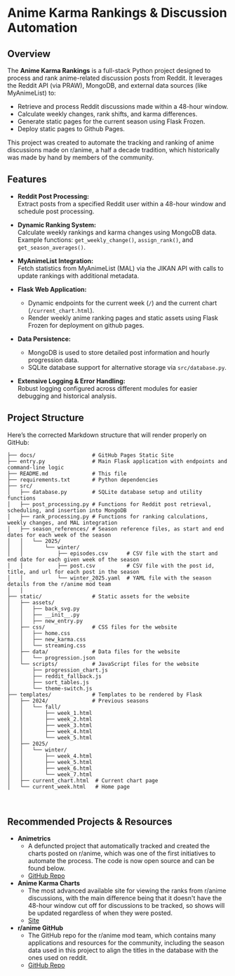 # Anime Karma Rankings & Discussion Automation 

## Overview

The **Anime Karma Rankings** is a full-stack Python project designed to process and rank anime-related discussion posts from Reddit. It leverages the Reddit API (via PRAW), MongoDB, and external data sources (like MyAnimeList) to:

- Retrieve and process Reddit discussions made within a 48-hour window.
- Calculate weekly changes, rank shifts, and karma differences.
- Generate static pages for the current season using Flask Frozen.
- Deploy static pages to Github Pages.

This project was created to automate the tracking and ranking of anime discussions made on r/anime, a half a decade tradition, which historically was made by hand by members of the community.

## Features

- **Reddit Post Processing:**  
  Extract posts from a specified Reddit user within a 48-hour window and schedule post processing.

- **Dynamic Ranking System:**  
  Calculate weekly rankings and karma changes using MongoDB data.  
  Example functions: `get_weekly_change()`, `assign_rank()`, and `get_season_averages()`.

- **MyAnimeList Integration:**  
  Fetch statistics from MyAnimeList (MAL) via the JIKAN API with calls to update rankings with additional metadata.

- **Flask Web Application:**  
  - Dynamic endpoints for the current week (`/`) and the current chart (`/current_chart.html`).
  - Render weekly anime ranking pages and static assets using Flask Frozen for deployment on github pages.

- **Data Persistence:**  
  - MongoDB is used to store detailed post information and hourly progression data.
  - SQLite database support for alternative storage via `src/database.py`.

- **Extensive Logging & Error Handling:**  
  Robust logging configured across different modules for easier debugging and historical analysis.

## Project Structure

Here’s the corrected Markdown structure that will render properly on GitHub:

```
├── docs/                  # GitHub Pages Static Site
├── entry.py               # Main Flask application with endpoints and command-line logic
├── README.md              # This file
├── requirements.txt       # Python dependencies
├── src/
│   ├── database.py        # SQLite database setup and utility functions
│   ├── post_processing.py # Functions for Reddit post retrieval, scheduling, and insertion into MongoDB
│   ├── rank_processing.py # Functions for ranking calculations, weekly changes, and MAL integration
│   ├── season_references/ # Season reference files, as start and end dates for each week of the season
│   │   └── 2025/
│   │       └── winter/
│   │           ├── episodes.csv      # CSV file with the start and end date for each given week of the season
│   │           ├── post.csv          # CSV file with the post id, title, and url for each post in the season
│   │           └── winter_2025.yaml  # YAML file with the season details from the r/anime mod team
│   │                                  
├── static/                # Static assets for the website
│   ├── assets/
│   │   ├── back_svg.py
│   │   ├── __init__.py
│   │   ├── new_entry.py
│   ├── css/               # CSS files for the website
│   │   ├── home.css
│   │   ├── new_karma.css
│   │   └── streaming.css
│   ├── data/              # Data files for the website
│   │   └── progression.json
│   └── scripts/           # JavaScript files for the website
│       ├── progression_chart.js
│       ├── reddit_fallback.js
│       ├── sort_tables.js
│       └── theme-switch.js
├── templates/             # Templates to be rendered by Flask
│   ├── 2024/              # Previous seasons
│   │   └── fall/
│   │       ├── week_1.html
│   │       ├── week_2.html
│   │       ├── week_3.html
│   │       ├── week_4.html
│   │       └── week_5.html
│   ├── 2025/  
│   │   └── winter/
│   │       ├── week_4.html
│   │       ├── week_5.html
│   │       ├── week_6.html
│   │       └── week_7.html
│   ├── current_chart.html  # Current chart page
│   └── current_week.html   # Home page
```

 
## Recommended Projects & Resources

- **Animetrics**
    - A defuncted project that automatically tracked and created the charts posted on r/anime, which was one of the first initiatives to automate the process. The code is now open source and can be found below.
    - [GitHub Repo](https://github.com/ShaneIsrael/animetrics)
- **Anime Karma Charts**
    - The most advanced available site for viewing the ranks from r/anime discussions, with the main difference being that it doesn't have the 48-hour window cut off for discussions to be tracked, so shows will be updated regardless of when they were posted.
    - [Site](https://animekarmalist.com/)
- **r/anime GitHub**
    - The GitHub repo for the r/anime mod team, which contains many applications and resources for the community, including the season data used in this project to align the titles in the database with the ones used on reddit.
    - [GitHub Repo](https://github.com/r-anime/holo)
